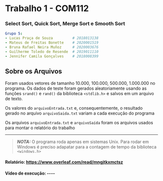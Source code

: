 # Trabalho 1 - COM112
### Select Sort, Quick Sort, Merge Sort e Smooth Sort

```yml
Grupo 5:
- Lucas Praça de Souza         # 2018013138
- Mateus de Freitas Bonette    # 2020001519
- Bruna Rafael Neira Muñoz     # 2020003676
- Guilherme Toledo de Resende  # 2019011110
- Jennifer Camila Gonçalves    # 2018008399
```

## Sobre os Arquivos

Foram usados vetores de tamanho 10.000, 100.000, 500.000, 1.000.000 no programa. Os dados de teste foram gerados aleatoriamente usando as funções ``srand()`` e ``rand()`` da biblioteca ``<stdlib.h>`` e salvos em um arquivo de texto.

Os valores do ``arquivoEntrada.txt`` e, consequentemente, o resultado gerado no arquivo ``arquivoSaida.txt`` variam a cada execução do programa

Os arquivos ``arquivoEntrada.txt`` e ``arquivoSaída`` foram os arquivos usados para montar o relatório do trabalho

---

> **_NOTA:_**  O programa roda apenas em sistemas Unix. Para rodar em Windows é preciso adapatar para a contagem de tempo da biblioteca ``<windows.h>``

#### Relatório: https://www.overleaf.com/read/mngjtkxmctsz
#### Vídeo de execução: ----
